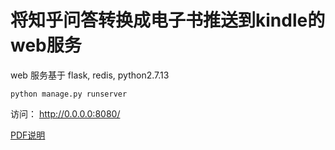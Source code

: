 # 将知乎问答转换成电子书推送到kindle的web服务

web 服务基于 flask, redis, python2.7.13

`python manage.py runserver` 

访问： http://0.0.0.0:8080/

[PDF说明](https://github.com/bo5509/zhihu/blob/master/%20summary.pdf)
